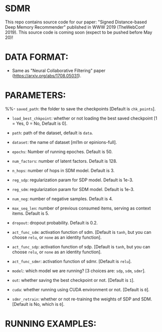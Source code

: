 # SDMR
This repo contains source code for our paper: "Signed Distance-based Deep Memory Recommender" published in WWW 2019 (TheWebConf 2019).
This source code is coming soon (expect to be pushed before May 20)!

# DATA FORMAT:
- Same as "Neural Collaborative Filtering" paper (https://arxiv.org/abs/1708.05031).

# PARAMETERS:
%%- <code>saved_path</code>: the folder to save the checkpoints [Default is <code>chk_points</code>].
- <code>load_best_chkpoint</code>: whether or not loading the best saved checkpoint [1 = Yes, 0 = No, Default is 0].
- <code>path</code>: path of the dataset, default is <code>data</code>.
- <code>dataset</code>: the name of dataset [ml1m or epinions-full].
- <code>epochs</code>: Number of running epoches. Default is 50.
- <code>num_factors</code>: number of latent factors. Default is 128.

- <code>n_hops</code>: number of hops in SDM model. Default is 3.
- <code>reg_sdp</code>: regularization param for SDP model. Default is 1e-3.
- <code>reg_sdm</code>: regularization param for SDM model. Default is 1e-3.
- <code>num_neg</code>: number of negative samples. Default is 4.
- <code>max_seq_len</code>: number of previous consumed items, serving as context items. Default is 5.
- <code>dropout</code>: dropout probability. Default is 0.2.
- <code>act_func_sdm</code>: activation function of sdm. [Default is <code>tanh</code>, but you can choose <code>relu</code>, or <code>none</code> as an identity function].
- <code>act_func_sdp</code>: activation function of sdp. [Default is <code>tanh</code>, but you can choose <code>relu</code>, or <code>none</code> as an identity function].
- <code>act_func_sdmr</code>: activation function of sdmr. [Default is <code>relu</code>].
- <code>model</code>: which model we are running? [3 choices are: <code>sdp</code>, <code>sdm</code>, <code>sdmr</code>].
- <code>out</code>: whether saving the best checkpoint or not. [Default is <code>1</code>].
- <code>cuda</code>: whether running using CUDA environment or not. [Default is <code>0</code>].
- <code>sdmr_retrain</code>: whether or not re-training the weights of SDP and SDM. [Default is No, which is <code>0</code>].

# RUNNING EXAMPLES:

